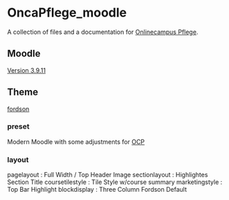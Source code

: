 # OncaPflege_moodle
A collection of files and a documentation for [Onlinecampus Pflege](https://www.onlinecampus-pflege.de).

## Moodle
[Version 3.9.11](https://github.com/moodle/moodle/tree/MOODLE_39_STABLE)

## Theme
[fordson](https://github.com/dbnschools/moodle-theme_fordson)

### preset
Modern Moodle with some adjustments for [OCP](https://github.com/tinjohn/OncaPflege_moodle/blob/main/presets/OCP%20Modern%20Moodle.scss)

### layout
pagelayout : Full Width / Top Header Image
sectionlayout : Highlightes Section Title
coursetilestyle : Tile Style w/course summary
marketingstyle : Top Bar Highlight
blockdisplay : Three Column Fordson Default      
